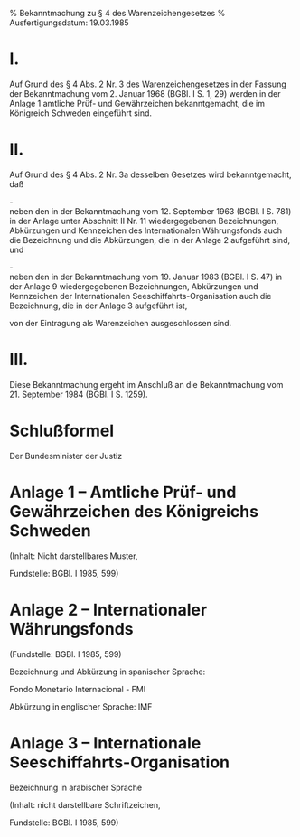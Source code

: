 % Bekanntmachung zu § 4 des Warenzeichengesetzes
% Ausfertigungsdatum: 19.03.1985
 
# I.

Auf Grund des § 4 Abs. 2 Nr. 3 des Warenzeichengesetzes in der Fassung der Bekanntmachung vom 2. Januar 1968 (BGBl. I S. 1, 29) werden in der Anlage 1 amtliche Prüf- und Gewährzeichen bekanntgemacht, die im Königreich Schweden eingeführt sind.

# II.

Auf Grund des § 4 Abs. 2 Nr. 3a desselben Gesetzes wird bekanntgemacht, daß

\-  
neben den in der Bekanntmachung vom 12. September 1963 (BGBl. I S. 781) in der Anlage unter Abschnitt II Nr. 11 wiedergegebenen Bezeichnungen, Abkürzungen und Kennzeichen des Internationalen Währungsfonds auch die Bezeichnung und die Abkürzungen, die in der Anlage 2 aufgeführt sind, und

\-  
neben den in der Bekanntmachung vom 19. Januar 1983 (BGBl. I S. 47) in der Anlage 9 wiedergegebenen Bezeichnungen, Abkürzungen und Kennzeichen der Internationalen Seeschiffahrts-Organisation auch die Bezeichnung, die in der Anlage 3 aufgeführt ist,

von der Eintragung als Warenzeichen ausgeschlossen sind.

# III.

Diese Bekanntmachung ergeht im Anschluß an die Bekanntmachung vom 21. September 1984 (BGBl. I S. 1259).

# Schlußformel

Der Bundesminister der Justiz

# Anlage 1 – Amtliche Prüf- und Gewährzeichen des Königreichs Schweden

(Inhalt: Nicht darstellbares Muster,

  

Fundstelle: BGBl. I 1985, 599)

# Anlage 2 – Internationaler Währungsfonds

(Fundstelle: BGBl. I 1985, 599)

  
  
Bezeichnung und Abkürzung in spanischer Sprache:  
  
Fondo Monetario Internacional - FMI  
  
Abkürzung in englischer Sprache: IMF

# Anlage 3 – Internationale Seeschiffahrts-Organisation

Bezeichnung in arabischer Sprache  
  

(Inhalt: nicht darstellbare Schriftzeichen,

  

Fundstelle: BGBl. I 1985, 599)
